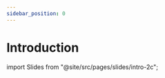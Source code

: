 ```yaml
---
sidebar_position: 0
---
```


# Introduction

import Slides from "@site/src/pages/slides/intro-2c";

<Slides embedded />
